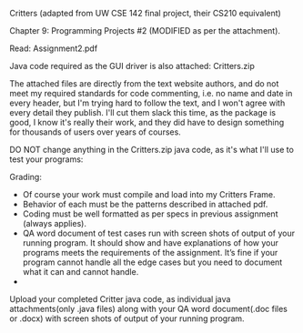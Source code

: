 Critters (adapted from UW CSE 142 final project, their CS210 equivalent)

Chapter 9: Programming Projects #2 (MODIFIED as per the  attachment). 

Read: Assignment2.pdf

Java code required as the GUI driver is also attached:  Critters.zip 

The attached files are directly from the text website authors, and do not meet my required standards for code commenting, i.e. no name and date in every header, but I'm trying hard to follow the text, and I won't agree with every detail they publish.  I'll cut them slack this time, as the package is good, I know it's really their work, and they did have to design something for thousands of users over years of courses.

DO NOT change anything in the Critters.zip java code, as it's what I'll use to test your programs:

Grading:

- Of course your work must compile and load into my Critters Frame.
- Behavior of each must be the patterns described in attached pdf.
- Coding must be well formatted as per specs in previous assignment (always applies).
- QA word document of test cases run with screen shots of output of your running program. It should show and have explanations of how your programs meets the requirements of the assignment.  It’s fine if your program cannot handle all the edge cases but you need to document what it can and cannot handle.
- 
Upload your completed Critter java code, as individual java attachments(only .java files) along with your QA word document(.doc files or .docx) with screen shots of output of your running program.

